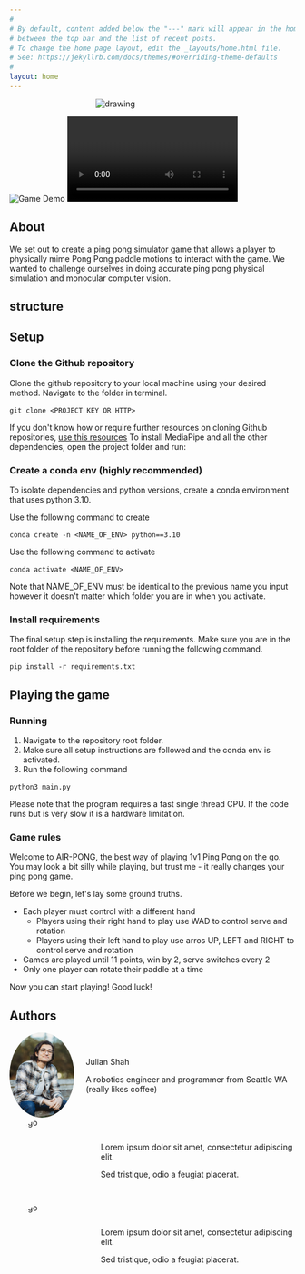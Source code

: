 ```yaml
---
#
# By default, content added below the "---" mark will appear in the home page
# between the top bar and the list of recent posts.
# To change the home page layout, edit the _layouts/home.html file.
# See: https://jekyllrb.com/docs/themes/#overriding-theme-defaults
#
layout: home
---
```

<img src="models/Images/logo.png" alt="drawing" width="200" style="display: block; margin-left: auto; margin-right: auto;" />

![Game Demo](assets/demo.gif)
<video controls src="assets/rick_roll.MP4" title="Title"></video>
## About

We set out to create a ping pong simulator game that allows a player to
physically mime Pong Pong paddle motions to interact with the game. We wanted
to challenge ourselves in doing accurate ping pong physical simulation and monocular
computer vision.

## structure

## Setup
### Clone the Github repository
Clone the github repository to your local machine using your desired method. Navigate to the folder in terminal.
```
git clone <PROJECT KEY OR HTTP>
```

If you don't know how or require further resources on cloning Github repositories, [use this resources](https://docs.github.com/en/repositories/creating-and-managing-repositories/cloning-a-repository)
To install MediaPipe and all the other dependencies, open the project folder and run:

### Create a conda env (highly recommended)
To isolate dependencies and python versions, create a conda environment that uses python 3.10.

Use the following command to create
```
conda create -n <NAME_OF_ENV> python==3.10
```

Use the following command to activate
```
conda activate <NAME_OF_ENV>
```
Note that NAME_OF_ENV must be identical to the previous name you input however it doesn't matter which folder you are in when you activate.

### Install requirements
The final setup step is installing the requirements. Make sure you are in the root folder of the repository before running the following command.

```
pip install -r requirements.txt
```

## Playing the game

### Running
1. Navigate to the repository root folder. 
2. Make sure all setup instructions are followed and the conda env is activated. 
3. Run the following command
```
python3 main.py
```

Please note that the program requires a fast single thread CPU. If the code runs but is very slow it is a hardware limitation.

### Game rules

Welcome to AIR-PONG, the best way of playing 1v1 Ping Pong on the go. You may look a bit silly while playing, but trust me - it really changes your ping pong game.

Before we begin, let's lay some ground truths.
* Each player must control with a different hand
    * Players using their right hand to play use WAD to control serve and rotation
    * Players using their left hand to play use arros UP, LEFT and RIGHT to control serve and rotation
* Games are played until 11 points, win by 2, serve switches every 2
* Only one player can rotate their paddle at a time

Now you can start playing! Good luck!

## Authors

[comment]: <> (Julian)
<div style="display: flex; align-items: center;">
  <!-- Left Column: Circular Image -->
  <div style="width: 150px; height: 150px; border-radius: 50%; overflow: hidden; margin-right: 20px;">
    <img src="assets/output.jpg" alt="Logo" style="width: 100%; height: 100%; object-fit: cover;">
  </div>

  <!-- Right Column: Text -->
  <div>
    <p>Julian Shah</p>
    <p>A robotics engineer and programmer from Seattle WA (really likes coffee)</p>
  </div>
</div>

[comment]: <> (Ansel)
<div style="display: flex; align-items: center;">
  <!-- Left Column: Circular Image -->
  <div style="width: 150px; height: 150px; border-radius: 50%; overflow: hidden; margin-right: 20px;">
    <img src="models/logo.png" alt="Logo" style="width: 100%; height: 100%; object-fit: cover;">
  </div>

  <!-- Right Column: Text -->
  <div>
    <p>Lorem ipsum dolor sit amet, consectetur adipiscing elit.</p>
    <p>Sed tristique, odio a feugiat placerat.</p>
  </div>
</div>

[comment]: <> (Lukas)
<div style="display: flex; align-items: center;">
  <!-- Left Column: Circular Image -->
  <div style="width: 150px; height: 150px; border-radius: 50%; overflow: hidden; margin-right: 20px;">
    <img src="models/logo.png" alt="Logo" style="width: 100%; height: 100%; object-fit: cover;">
  </div>

  <!-- Right Column: Text -->
  <div>
    <p>Lorem ipsum dolor sit amet, consectetur adipiscing elit.</p>
    <p>Sed tristique, odio a feugiat placerat.</p>
  </div>
</div>